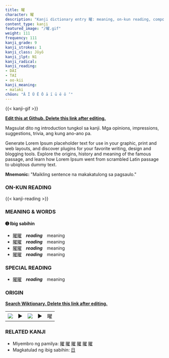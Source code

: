 ```yaml
---
title: 曜
character: 曜
description: "Kanji dictionary entry 曜: meaning, on-kun reading, compounds, origin, related kanji"
content_type: kanji
featured_image: "/曜.gif"
weight: 111
frequency: 111
kanji_grade: 9
kanji_strokes: 1
kanji_class: Jōyō
kanji_jlpt: N1
kanji_radical: 
kanji_reading: 
- DAI
- TAI
- oo-kii
kanji_meaning:
- malaki
chōon: "Ā Ī Ū Ē Ō ā ī ū ē ō ’"
---
```

[//]: # (Don't edit the line below. Kanji animated GIF code is automatically generated.)
{{< kanji-gif >}}

[//]: # (Edit below this line.)

**[Edit this at Github. Delete this link after editing.](https://github.com/tim0g/tim/tree/main/content/kanji/曜/index.md)**

Magsulat dito ng introduction tungkol sa kanji. Mga opinions, impressions, suggestions, trivia, ang kung ano-ano pa.

Generate Lorem Ipsum placeholder text for use in your graphic, print and web layouts, and discover plugins for your favorite writing, design and blogging tools. Explore the origins, history and meaning of the famous passage, and learn how Lorem Ipsum went from scrambled Latin passage to ubiqitous dummy text.
 
**Mnemonic:** "Maikling sentence na makakatulong sa pagsaulo."

### ON-KUN READING

[//]: # (Don't edit the line below. ON-KUN READING code is automatically generated.)
{{< kanji-reading >}}

### MEANING & WORDS

#### ➊ **Ibig sabihin**
  - [曜](../曜)[曜](../曜)　***reading***　meaning
  - [曜](../曜)[曜](../曜)　***reading***　meaning
  - [曜](../曜)[曜](../曜)　***reading***　meaning
  - [曜](../曜)[曜](../曜)　***reading***　meaning

### SPECIAL READING
  - [曜](../曜)[曜](../曜)　***reading***　meaning

### ORIGIN

**[Search Wiktionary. Delete this link after editing.](https://wiktionary.org/wiki/曜)**
<table class="kanji-table"><tr><td>
<img src="60px-曜-bronze.svg.png">
</td><td>▶</td><td>
<img src="60px-曜-oracle.svg.png">
</td><td>▶</td>
<td class="kanji-origin">曜</td>
</tr></table>

### RELATED KANJI
- Miyembro ng pamilya: [曜](../曜) [曜](../曜) [曜](../曜) [曜](../曜) [曜](../曜) [曜](../曜)
- Magkatulad ng ibig sabihin: [日](../日)
